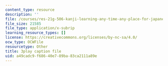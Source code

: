 ```yaml
---
content_type: resource
description: ''
file: /courses/res-21g-506-kanji-learning-any-time-any-place-for-japanese-vi-spring-2021/a49cadc9f68640e789ba83ca2111a89e_TdcQPpHF5bo.srt
file_size: 21585
file_type: application/x-subrip
learning_resource_types: []
license: https://creativecommons.org/licenses/by-nc-sa/4.0/
ocw_type: OCWFile
resourcetype: Other
title: 3play caption file
uid: a49cadc9-f686-40e7-89ba-83ca2111a89e
---
```

